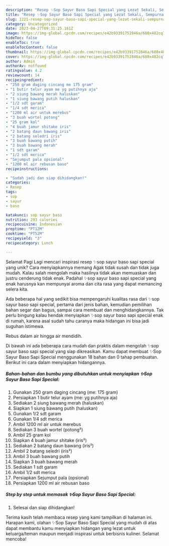 ```yaml
---
description: "Resep ✨️Sop Sayur Baso Sapi Special yang Lezat Sekali, Sempurna"
title: "Resep ✨️Sop Sayur Baso Sapi Special yang Lezat Sekali, Sempurna"
slug: 1221-resep-sop-sayur-baso-sapi-special-yang-lezat-sekali-sempurna
category: Uncategorized
date: 2023-04-27T09:31:25.161Z
image: https://img-global.cpcdn.com/recipes/e42b93391752846a/680x482cq70/sop-sayur-baso-sapi-special-foto-resep-utama.jpg
hideToc: false
enableToc: true
enableTocContent: false
thumbnail: https://img-global.cpcdn.com/recipes/e42b93391752846a/680x482cq70/sop-sayur-baso-sapi-special-foto-resep-utama.jpg
cover: https://img-global.cpcdn.com/recipes/e42b93391752846a/680x482cq70/sop-sayur-baso-sapi-special-foto-resep-utama.jpg
author: Admin
authorAv: notfound
ratingvalue: 4.2
reviewcount: 14
recipeingredient:
- "250 gram daging cincang me 175 gram"
- "1 butir telur ayam me yg putihnya aja"
- "2 siung bawang merah haluskan"
- "1 siung bawang putih haluskan"
- "1/2 sdt garam"
- "1/4 sdt merica"
- "1200 ml air untuk merebus"
- "3 buah wortel potong"
- "25 gram kol"
- "4 buah jamur shitake iris"
- "2 batang daun bawang iris"
- "2 batang seledri iris"
- "3 buah bawang putih"
- "3 buah bawang merah"
- "1 sdt garam"
- "1/2 sdt merica"
- "Sejumput pala opsional"
- "1200 ml air rebusan baso"
recipeinstructions:

- "Sudah jadi dan siap dihidangkan!"
categories:
- Resep
tags:
- sop
- sayur
- baso

katakunci: sop sayur baso 
nutrition: 293 calories
recipecuisine: Indonesian
preptime: "PT12M"
cooktime: "PT52M"
recipeyield: "3"
recipecategory: Lunch

---
```



Selamat Pagi Lagi mencari inspirasi resep ✨️sop sayur baso sapi special yang unik? Cara menyiapkannya memang Agak tidak susah dan tidak juga mudah. Kalau salah mengolah maka hasilnya tidak akan memuaskan dan justru cenderung tidak enak. Padahal ✨️sop sayur baso sapi special yang enak harusnya kan mempunyai aroma dan cita rasa yang dapat memancing selera kita.


Ada beberapa hal yang sedikit bisa mempengaruhi kualitas rasa dari ✨️sop sayur baso sapi special, pertama dari jenis bahan, kemudian pemilihan bahan segar dan bagus, sampai cara membuat dan menghidangkannya. Tak perlu bingung kalau hendak menyiapkan ✨️sop sayur baso sapi special enak di rumah, karena asal sudah tahu caranya maka hidangan ini bisa jadi suguhan istimewa.

Rebus dalam air hingga air mendidih.


Di bawah ini ada beberapa cara mudah dan praktis dalam mengolah ✨️sop sayur baso sapi special yang siap dikreasikan. Kamu dapat membuat ✨️Sop Sayur Baso Sapi Special menggunakan 18 bahan dan 0 tahap pembuatan. Berikut ini cara dalam menyiapkan hidangannya.

<!--inarticleads1-->

##### Bahan-bahan dan bumbu yang dibutuhkan untuk menyiapkan ✨️Sop Sayur Baso Sapi Special:

1. Gunakan 250 gram daging cincang (me: 175 gram)
1. Persiapkan 1 butir telur ayam (me: yg putihnya aja)
1. Sediakan 2 siung bawang merah (haluskan)
1. Siapkan 1 siung bawang putih (haluskan)
1. Gunakan 1/2 sdt garam
1. Gunakan 1/4 sdt merica
1. Ambil 1200 ml air untuk merebus
1. Sediakan 3 buah wortel (potong²)
1. Ambil 25 gram kol
1. Siapkan 4 buah jamur shitake (iris²)
1. Sediakan 2 batang daun bawang (iris²)
1. Ambil 2 batang seledri (iris²)
1. Ambil 3 buah bawang putih
1. Siapkan 3 buah bawang merah
1. Sediakan 1 sdt garam
1. Ambil 1/2 sdt merica
1. Persiapkan Sejumput pala (opsional)
1. Persiapkan 1200 ml air rebusan baso




<!--inarticleads2-->

##### Step by step untuk memasak ✨️Sop Sayur Baso Sapi Special:


1. Selesai dan siap dihidangkan!



Terima kasih telah membaca resep yang kami tampilkan di halaman ini. Harapan kami, olahan ✨️Sop Sayur Baso Sapi Special yang mudah di atas dapat membantu kamu menyiapkan hidangan yang lezat untuk keluarga/teman maupun menjadi inspirasi untuk berbisnis kuliner. Selamat mencoba!
